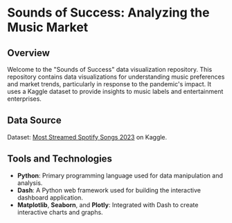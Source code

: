 # Sounds of Success: Analyzing the Music Market

## Overview
Welcome to the "Sounds of Success" data visualization repository. This repository contains data visualizations for understanding music preferences and market trends, particularly in response to the pandemic's impact. It uses a Kaggle dataset to provide insights to music labels and entertainment enterprises.

## Data Source
Dataset: [Most Streamed Spotify Songs 2023](https://www.kaggle.com/datasets/nelgiriyewithana/top-spotify-songs-2023) on Kaggle.

## Tools and Technologies
- **Python**: Primary programming language used for data manipulation and analysis.
- **Dash**: A Python web framework used for building the interactive dashboard application.
- **Matplotlib**, **Seaborn**, and **Plotly**: Integrated with Dash to create interactive charts and graphs.
